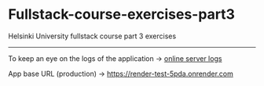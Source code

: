 # Fullstack-course-exercises-part3

Helsinki University fullstack course part 3 exercises

---

To keep an eye on the logs of the application -> [online server logs](https://dashboard.render.com/web/srv-ckmkuegu1l6c73be4rig/deploys/dep-ckmmitjj89us7394ho80)

App base URL (production) -> https://render-test-5pda.onrender.com
